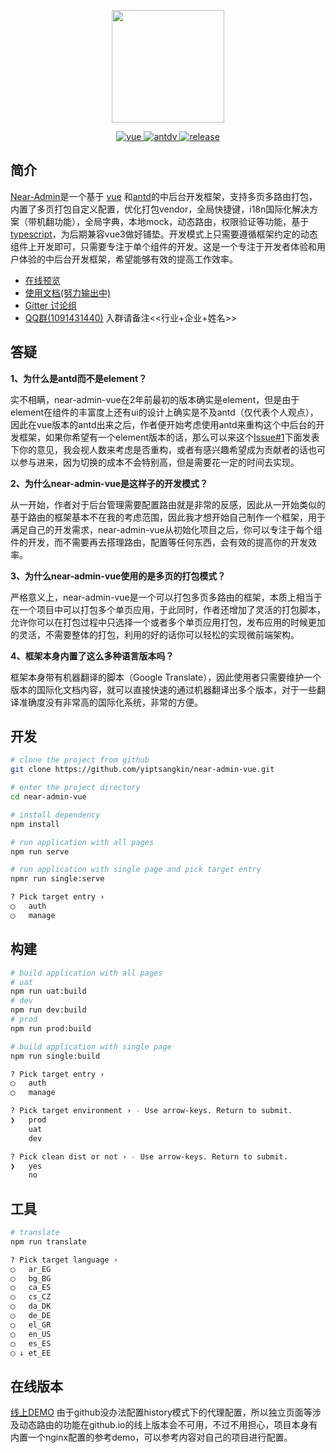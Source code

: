 <p align="center">
  <img width="180" src="https://github.com/yiptsangkin/near-admin-vue/blob/master/public/static/images/logo/logo.svg">
</p>

<p align="center">
    <a href="https://github.com/vuejs/vue">
        <img src="https://img.shields.io/badge/vue-2.6.11-brightgreen" alt="vue">
    </a>
    <a href="https://github.com/vuejs/vue">
        <img src="https://img.shields.io/badge/antdv-1.5.4-brightgreen" alt="antdv">
    </a>
    <a href="https://github.com/vuejs/vue">
        <img src="https://img.shields.io/badge/release-1.0.0-blue" alt="release">
    </a>
</p>

## 简介

[Near-Admin](https://github.com/yiptsangkin/near-admin-vue)是一个基于 [vue](https://github.com/vuejs/vue) 和[antd](https://antdv.com/)的中后台开发框架，支持多页多路由打包，内置了多页打包自定义配置，优化打包vendor，全局快捷键，i18n国际化解决方案（带机翻功能），全局字典，本地mock，动态路由，权限验证等功能，基于[typescript](https://www.typescriptlang.org/)，为后期兼容vue3做好铺垫。开发模式上只需要遵循框架约定的动态组件上开发即可，只需要专注于单个组件的开发。这是一个专注于开发者体验和用户体验的中后台开发框架，希望能够有效的提高工作效率。

- [在线预览](https://yiptsangkin.github.io/auth)
- [使用文档(努力输出中)]()
- [Gitter 讨论组](https://gitter.im/near-admin-vue/community)
- [QQ群(1091431440)](https://jq.qq.com/?_wv=1027&k=NenTtP1C) 入群请备注<<行业+企业+姓名>>

## 答疑

**1、为什么是antd而不是element？**

实不相瞒，near-admin-vue在2年前最初的版本确实是element，但是由于element在组件的丰富度上还有ui的设计上确实是不及antd（仅代表个人观点），因此在vue版本的antd出来之后，作者便开始考虑使用antd来重构这个中后台的开发框架，如果你希望有一个element版本的话，那么可以来这个[Issue#1](https://github.com/yiptsangkin/near-admin-vue/issues/1)下面发表下你的意见，我会视人数来考虑是否重构，或者有感兴趣希望成为贡献者的话也可以参与进来，因为切换的成本不会特别高，但是需要花一定的时间去实现。

**2、为什么near-admin-vue是这样子的开发模式？**

从一开始，作者对于后台管理需要配置路由就是非常的反感，因此从一开始类似的基于路由的框架基本不在我的考虑范围，因此我才想开始自己制作一个框架，用于满足自己的开发需求，near-admin-vue从初始化项目之后，你可以专注于每个组件的开发，而不需要再去搭理路由，配置等任何东西，会有效的提高你的开发效率。

**3、为什么near-admin-vue使用的是多页的打包模式？**

严格意义上，near-admin-vue是一个可以打包多页多路由的框架，本质上相当于在一个项目中可以打包多个单页应用，于此同时，作者还增加了灵活的打包脚本，允许你可以在打包过程中只选择一个或者多个单页应用打包，发布应用的时候更加的灵活，不需要整体的打包，利用的好的话你可以轻松的实现微前端架构。

**4、框架本身内置了这么多种语言版本吗？**

框架本身带有机器翻译的脚本（Google Translate），因此使用者只需要维护一个版本的国际化文档内容，就可以直接快速的通过机器翻译出多个版本，对于一些翻译准确度没有非常高的国际化系统，非常的方便。

## 开发

```bash
# clone the project from github
git clone https://github.com/yiptsangkin/near-admin-vue.git

# enter the project directory
cd near-admin-vue

# install dependency
npm install

# run application with all pages
npm run serve

# run application with single page and pick target entry
npmr run single:serve

? Pick target entry ›  
◯   auth
◯   manage
```

## 构建

```bash
# build application with all pages
# uat
npm run uat:build
# dev
npm run dev:build
# prod
npm run prod:build

# build application with single page
npm run single:build

? Pick target entry ›  
◯   auth
◯   manage

? Pick target environment › - Use arrow-keys. Return to submit.
❯   prod
    uat
    dev

? Pick clean dist or not › - Use arrow-keys. Return to submit.
❯   yes
    no
```

## 工具

```bash
# translate
npm run translate

? Pick target language ›  
◯   ar_EG
◯   bg_BG
◯   ca_ES
◯   cs_CZ
◯   da_DK
◯   de_DE
◯   el_GR
◯   en_US
◯   es_ES
◯ ↓ et_EE

```

## 在线版本

[线上DEMO](https://yiptsangkin.github.io/auth) 由于github没办法配置history模式下的代理配置，所以独立页面等涉及动态路由的功能在github.io的线上版本会不可用，不过不用担心，项目本身有内置一个nginx配置的参考demo，可以参考内容对自己的项目进行配置。
